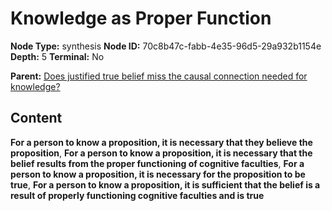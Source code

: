 # Knowledge as Proper Function

**Node Type:** synthesis
**Node ID:** 70c8b47c-fabb-4e35-96d5-29a932b1154e
**Depth:** 5
**Terminal:** No

**Parent:** [Does justified true belief miss the causal connection needed for knowledge?](does-justified-true-belief-miss-the-causal-connection-needed-for-knowledge-antithesis-cc304c54-79c1-4ae0-a65d-68a06be8f56c.md)

## Content

**For a person to know a proposition, it is necessary that they believe the proposition**, **For a person to know a proposition, it is necessary that the belief results from the proper functioning of cognitive faculties**, **For a person to know a proposition, it is necessary for the proposition to be true**, **For a person to know a proposition, it is sufficient that the belief is a result of properly functioning cognitive faculties and is true**
